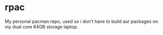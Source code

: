 # rpac
My personal pacman repo, used so i don't have to build aur packages on my dual core 64GB storage laptop.
